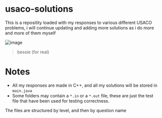 # usaco-solutions
This is a repositity loaded with my responses to various different USACO problems, i will continue updating and adding more solutions as i do more and more of them myself

![image](https://user-images.githubusercontent.com/121141298/212559663-5777ffa8-dad8-44ca-a766-586d23719e0c.png) 
>bessie (for real)
# Notes
 - All my responses are made in C++, and all my solutions will be stored in `main.java`
 - Some folders may contain a `*.in` or a `*.out` file, these are just the test file that have been used for testing correctness.

The files are structured by level, and then by question name
